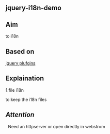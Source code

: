 ## jquery-i18n-demo

## Aim
   to i18n

## Based on
   [jquery plufgins](http://github.com/jquery-i18n-properties/jquery-i18n-properties/)
  
## Explaination
   1.file i18n
   
   to keep the i18n files

## *Attention*
   Need an httpserver or open directly in webstrom
